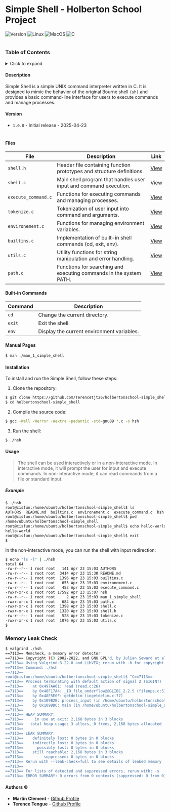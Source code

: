 # Simple Shell - Holberton School Project

![Version](https://img.shields.io/badge/version-1.0.0-blue.svg)
![Linux](https://img.shields.io/badge/linux-ubuntu-orange.svg)
![MacOS](https://img.shields.io/badge/macos-monterey-lightgrey.svg)
![C](https://img.shields.io/badge/language-C-red.svg)


#

### Table of Contents
<details>
<summary>Click to expand</summary>

- [Description](#description)
- [Version](#version)
- [Files](#files)
- [Built-in Commands](#built-in-commands)
- [Manual Pages](#manual-pages)
- [Installation](#installation)
- [Usage](#usage)
- [Memory Leak Check](#memory-leak-check)
- [Authors &copy;](#authors--copy)

</details>

#### Description
Simple Shell is a simple UNIX command interpreter written in C. It is designed to mimic the behavior of the original Bourne shell `(sh)` and provides a basic command-line interface for users to execute commands and manage processes.

#### Version
- `1.0.0` - Initial release - 2025-04-23

#

#### Files
| File | Description | Link |
| ---- | ----------- | ---- |
| `shell.h` | Header file containing function prototypes and structure definitions. | [View](shell.h) |
| `shell.c` | Main shell program that handles user input and command execution. | [View](shell.c) |
| `execute_command.c` | Functions for executing commands and managing processes. | [View](execute_command.c) |
| `tokenize.c` | Tokenization of user input into command and arguments. | [View](tokenize.c) |
| `environement.c` | Functions for managing environment variables. | [View](environment.c) |
| `builtins.c` | Implementation of built-in shell commands (cd, exit, env). | [View](builtins.c) |
| `utils.c` | Utility functions for string manipulation and error handling. | [View](utils.c) |
| `path.c` | Functions for searching and executing commands in the system PATH. | [View](path.c) |

#### Built-in Commands
| Command | Description |
| ------- | ----------- |
| `cd` | Change the current directory. |
| `exit` | Exit the shell. |
| `env` | Display the current environment variables. |

#### Manual Pages
```bash
$ man ./man_1_simple_shell
```

#### Installation
To install and run the Simple Shell, follow these steps:
1. Clone the repository:
```bash
$ git clone https://github.com/Terencetjt26/holbertonschool-simple_shell.git
$ cd holbertonschool-simple_shell
```

2. Compile the source code:
```bash
$ gcc -Wall -Werror -Wextra -pedantic -std=gnu89 *.c -o hsh
```
3. Run the shell:
```bash
$ ./hsh
```

#### Usage
> The shell can be used interactively or in a non-interactive mode. In interactive mode, it will prompt the user for input and execute commands. In non-interactive mode, it can read commands from a file or standard input.
##### Example
```bash
$ ./hsh
root@cisfun:/home/ubuntu/holbertonschool-simple_shell$ ls
AUTHORS  README.md  builtins.c  environement.c  execute_command.c  hsh  man_1_simple_shell  path.c  shell.c  shell.h  tokenize.c  utils.c
root@cisfun:/home/ubuntu/holbertonschool-simple_shell$ pwd
/home/ubuntu/holbertonschool-simple_shell
root@cisfun:/home/ubuntu/holbertonschool-simple_shell$ echo hello-world
hello-world
root@cisfun:/home/ubuntu/holbertonschool-simple_shell$ exit
$
```

In the non-interactive mode, you can run the shell with input redirection:
```bash
$ echo "ls -l" | ./hsh
total 64
-rw-r--r-- 1 root root   141 Apr 23 15:03 AUTHORS
-rw-r--r-- 1 root root  3414 Apr 23 15:30 README.md
-rw-r--r-- 1 root root  1396 Apr 23 15:03 builtins.c
-rw-r--r-- 1 root root   655 Apr 23 15:03 environement.c
-rw-r--r-- 1 root root   453 Apr 23 15:03 execute_command.c
-rwxr-xr-x 1 root root 17592 Apr 23 15:07 hsh
-rw-r--r-- 1 root root     2 Apr 23 15:03 man_1_simple_shell
-rwxr-xr-x 1 root root   684 Apr 23 15:03 path.c
-rwxr-xr-x 1 root root  1398 Apr 23 15:03 shell.c
-rwxr-xr-x 1 root root  1320 Apr 23 15:03 shell.h
-rw-r--r-- 1 root root   528 Apr 23 15:03 tokenize.c
-rwxr-xr-x 1 root root  1076 Apr 23 15:03 utils.c
$
```

### Memory Leak Check
```bash
$ valgrind ./hsh
==7113== Memcheck, a memory error detector
==7113== Copyright (C) 2002-2022, and GNU GPL'd, by Julian Seward et al.
==7113== Using Valgrind-3.22.0 and LibVEX; rerun with -h for copyright info
==7113== Command: ./hsh
==7113== 
root@cisfun:/home/ubuntu/holbertonschool-simple_shell$ ^C==7113== 
==7113== Process terminating with default action of signal 2 (SIGINT)
==7113==    at 0x497AA61: read (read.c:26)
==7113==    by 0x48F17A4: _IO_file_underflow@@GLIBC_2.2.5 (fileops.c:517)
==7113==    by 0x48E5E0F: getdelim (iogetdelim.c:77)
==7113==    by 0x109B2B: process_input (in /home/ubuntu/holbertonschool-simple_shell/hsh)
==7113==    by 0x1099D6: main (in /home/ubuntu/holbertonschool-simple_shell/hsh)
==7113== 
==7113== HEAP SUMMARY:
==7113==     in use at exit: 2,168 bytes in 3 blocks
==7113==   total heap usage: 3 allocs, 0 frees, 2,168 bytes allocated
==7113== 
==7113== LEAK SUMMARY:
==7113==    definitely lost: 0 bytes in 0 blocks
==7113==    indirectly lost: 0 bytes in 0 blocks
==7113==      possibly lost: 0 bytes in 0 blocks
==7113==    still reachable: 2,168 bytes in 3 blocks
==7113==         suppressed: 0 bytes in 0 blocks
==7113== Rerun with --leak-check=full to see details of leaked memory
==7113== 
==7113== For lists of detected and suppressed errors, rerun with: -s
==7113== ERROR SUMMARY: 0 errors from 0 contexts (suppressed: 0 from 0)
```


#### Authors &copy;
- **Martin Clement** - [Github Profile](https://github.com/ItsZmainDev)
- **Terence Tengue** - [Github Profile](https://github.com/Terencetjt26)